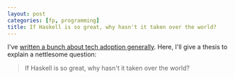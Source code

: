 ```yaml
---
layout: post
categories: [fp, programming]
title: If Haskell is so great, why hasn't it taken over the world?
---
```


I've [written a bunch about tech adoption generally](/2016-02-25/tech-adoption.html). Here, I'll give a thesis to explain a nettlesome question:

> If Haskell is so great, why hasn't it taken over the world?
